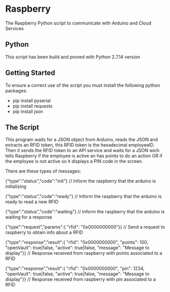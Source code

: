 # Raspberry

The Raspberry Python script to communicate with Arduino and Cloud Services

## Python

This script has been build and proved with Python 2.7.14 version

## Getting Started

To ensure a correct use of the script you must install the following python packages:
- pip install pyserial
- pip install requests
- pip install json

## The Script

This program waits for a JSON object from Arduino, reads the JSON and extracts an RFID token, this RFID token is the hexadecimal employeeID. 
Then it sends the RFID token to an API service and waits for a JSON wich tells Raspberry if the employee is active an has points to do an action OR if the employee is not active so it displays a PIN code in the screen.

There are these types of messages:

{"type":"status","code":"init"} // Inform the raspberry that the arduino is initializing

{"type":"status","code":"ready"} // Inform the raspberry that the arduino is ready to read a new RFID

{"type":"status","code":"waiting"} // Inform the raspberry that the arduino is waiting for a response

{"type":"request","params":{ "rfid": "0x0000000000"}} // Send a request to raspberry to obtain info about a RFID

{"type":"response","result":{ "rfid": "0x0000000000", "points": 100, "openVault": true|false, "active": true|false, "message": "Message to display"}} // Response received from raspberry with points associated to a RFID

{"type":"response","result":{ "rfid": "0x0000000000", "pin": 1234, "openVault": true|false, "active": true|false, "message": "Message to display"}} // Response received from raspberry with pin associated to a RFID

